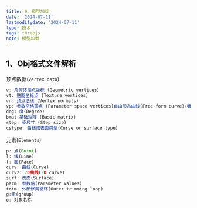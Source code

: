 ```yaml
---
title: 9、模型加载
date: '2024-07-11'
lastmodifydate: '2024-07-11'
type: 技术
tags: threejs
note: 模型加载
---
```

## 1、Obj格式文件解析
顶点数据(`Vertex data`)
```js
v: 几何体顶点坐标 (Geometric vertices）
vt: 贴图坐标点 (Texture vertices)
vn: 顶点法线 (Vertex normals)
vp: 参数空格顶点 (Parameter space vertices)自由形态曲线(Free-form curve)/表面属性(surface attributes)
deg: 度(Degree)
bmat:基础矩阵 (Basic matrix)
step: 步尺寸 (Step size)
cstype: 曲线或表面类型(Curve or surface type)
```
元素(`Elements`)
```js
p: 点(Point)
l: 线(Line)
f: 面(Face)
curv: 曲线(Curve)
curv2: 2D曲线(2D curve)
surf: 表面(Surface)
parm: 参数值(Parameter Values)
trim: 外部修剪循环(Outer trimming loop)
g:组(group)
o: 对象名称
```


<Valine></Valine>